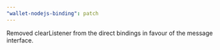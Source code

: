 ```yaml
---
"wallet-nodejs-binding": patch
---
```


Removed clearListener from the direct bindings in favour of the message interface.
